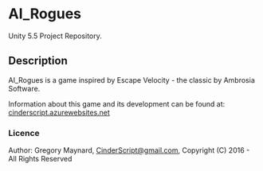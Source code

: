 # AI_Rogues
Unity 5.5 Project Repository.

## Description
AI_Rogues is a game inspired by Escape Velocity - the classic by Ambrosia Software.

Information about this game and its development can be found at: [cinderscript.azurewebsites.net](https://cinderscript.azurewebsites.net/AI_Rogues)

### Licence
Author: Gregory Maynard, <CinderScript@gmail.com>, Copyright (C) 2016 - All Rights Reserved
